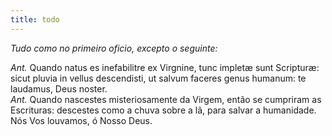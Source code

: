 ```yaml
---
title: todo
---
```


<em>Tudo como no primeiro oficio, excepto o seguinte:</em>

<div class="container-fluid">
<div class="row">
<div class="text-justify">
<em>Ant.</em> Quando natus es inefabilitre ex Virgnine, tunc impletæ sunt Scripturæ: sicut pluvia in vellus descendisti, ut salvum faceres genus humanum: te laudamus, Deus noster.
</div>
<div class="text-justify">
<em>Ant.</em> Quando nascestes misteriosamente da Virgem, então se cumpriram as Escrituras: descestes como a chuva sobre a lã, para salvar a humanidade. Nós Vos louvamos, ó Nosso Deus.
</div>
</div>
</div>
